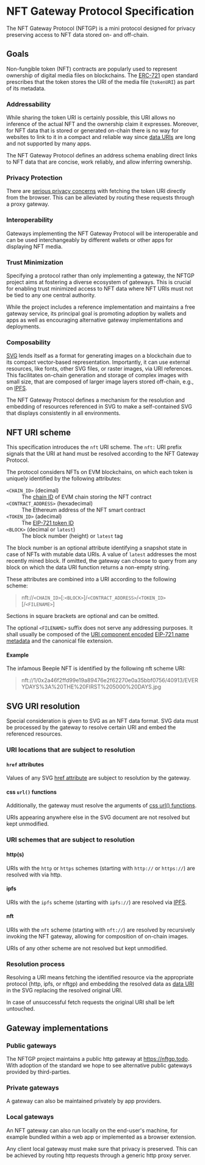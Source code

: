 # NFT Gateway Protocol Specification

The NFT Gateway Protocol (NFTGP) is a mini protocol designed for privacy preserving access to NFT data stored on- and off-chain.

## Goals

Non-fungible token (NFT) contracts are popularly used to represent ownership of digital media files on blockchains.
The [ERC-721](https://eips.ethereum.org/EIPS/eip-721) open standard prescribes that the token stores the URI of the media file (`tokenURI`) as part of its metadata.

### Addressability

While sharing the token URI is certainly possible, this URI allows no inference of the actual NFT and the ownership claim it expresses.
Moreover, for NFT data that is stored or generated on-chain there is no way for websites to link to it in a compact and reliable way since [data URIs](https://en.wikipedia.org/wiki/Data_URI_scheme) are long and not supported by many apps.

The NFT Gateway Protocol defines an address schema enabling direct links to NFT data that are concise, work reliably, and allow inferring ownership.

### Privacy Protection

There are [serious privacy concerns](https://medium.com/@alxlpsc/critical-privacy-vulnerability-getting-exposed-by-metamask-693c63c2ce94) with fetching the token URI directly from the browser.
This can be alleviated by routing these requests through a proxy gateway.

### Interoperability

Gateways implementing the NFT Gateway Protocol will be interoperable and can be used interchangeably by different wallets or other apps for displaying NFT media.

### Trust Minimization

Specifying a protocol rather than only implementing a gateway, the NFTGP project aims at fostering a diverse ecosystem of gateways.
This is crucial for enabling trust minimized access to NFT data where NFT URIs must not be tied to any one central authority.

While the project includes a reference implementation and maintains a free gateway service, its principal goal is promoting adoption by wallets and apps as well as encouraging alternative gateway implementations and deployments.

### Composability

[SVG](https://www.w3.org/TR/SVG/) lends itself as a format for generating images on a blockchain due to its compact vector-based representation.
Importantly, it can use external resources, like fonts, other SVG files, or raster images, via URI references.
This facilitates on-chain generation and storage of complex images with small size, that are composed of larger image layers stored off-chain, e.g., on [IPFS](https://ipfs.io).

The NFT Gateway Protocol defines a mechanism for the resolution and embedding of resources referenced in SVG to make a self-contained SVG that displays consistently in all environments.


## NFT URI scheme

This specification introduces the `nft` URI scheme.
The `nft:` URI prefix signals that the URI at hand must be resolved according to the NFT Gateway Protocol.

The protocol considers NFTs on EVM blockchains, on which each token is uniquely identified by the following attributes:

<dl>
  <dt><code>&lt;CHAIN_ID&gt;</code> (decimal)</dt>
  <dd>The <a href="https://github.com/ethereum/EIPs/blob/master/EIPS/eip-155.md">chain ID</a> of EVM chain storing the NFT contract</dd>
  <dt><code>&lt;CONTRACT_ADDRESS&gt;</code> (hexadecimal)</dt>
  <dd>The Ethereum address of the NFT smart contract</dd>
  <dt><code>&lt;TOKEN_ID&gt;</code> (adecimal)</dt>
  <dd>The <a href="https://eips.ethereum.org/EIPS/eip-721">EIP-721 token ID</a></dd>
  <dt><code>&lt;BLOCK&gt;</code> (decimal or <code>latest</code>)</dt>
  <dd>The block number (height) or <code>latest</code> tag</dd>
</dl>

The block number is an optional attribute identifying a snapshot state in case of NFTs with mutable data URIs.
A value of `latest` addresses the most recently mined block.
If omitted, the gateway can choose to query from any block on which the data URI function returns a non-empty string. 

These attributes are combined into a URI according to the following scheme:

> nft://`<CHAIN_ID>`\[:`<BLOCK>`\]/`<CONTRACT_ADDRESS>`/`<TOKEN_ID>`\[/`<FILENAME>`\]

Sections in square brackets are optional and can be omitted.

The optional `<FILENAME>` suffix does not serve any addressing purposes.
It shall usually be composed of the [URI component encoded](https://developer.mozilla.org/en-US/docs/Web/JavaScript/Reference/Global_Objects/encodeURIComponent) [EIP-721 name metadata](https://eips.ethereum.org/EIPS/eip-721) and the canonical file extension.

#### Example

The infamous Beeple NFT is identified by the following nft scheme URI:

> nft://1/0x2a46f2ffd99e19a89476e2f62270e0a35bbf0756/40913/EVERYDAYS%3A%20THE%20FIRST%205000%20DAYS.jpg

## SVG URI resolution

Special consideration is given to SVG as an NFT data format.
SVG data must be processed by the gateway to resolve certain URI and embed the referenced resources.

### URI locations that are subject to resolution

#### `href` attributes
Values of any SVG [href attribute](https://developer.mozilla.org/en-US/docs/Web/SVG/Attribute/href) are subject to resolution by the gateway.

#### css `url()` functions
Additionally, the gateway must resolve the arguments of [css url() functions](https://developer.mozilla.org/en-US/docs/Web/CSS/url).

URIs appearing anywhere else in the SVG document are not resolved but kept unmodified.

### URI schemes that are subject to resolution

#### http(s)

URIs with the `http` or `https` schemes (starting with `http://` or `https://`) are resolved with via http.

#### ipfs

URIs with the `ipfs` scheme (starting with `ipfs://`) are resolved via [IPFS](https://ipfs.io).

#### nft

URIs with the `nft` scheme (starting with `nft://`) are resolved by recursively invoking the NFT gateway, allowing for composition of on-chain images.

URIs of any other scheme are not resolved but kept unmodified.

### Resolution process

Resolving a URI means fetching the identified resource via the appropriate protocol (http, ipfs, or nftgp) and embedding the resolved data as [data URI](https://en.wikipedia.org/wiki/Data_URI_scheme) in the SVG replacing the resolved original URI.

In case of unsuccessful fetch requests the original URI shall be left untouched.

## Gateway implementations

### Public gateways

The NFTGP project maintains a public http gateway at https://nftgp.todo.
With adoption of the standard we hope to see alternative public gateways provided by third-parties.

### Private gateways

A gateway can also be maintained privately by app providers.

### Local gateways

An NFT gateway can also run locally on the end-user's machine, for example bundled within a web app or implemented as a browser extension.

Any client local gateway must make sure that privacy is preserved.
This can be achieved by routing http requests through a generic http proxy server.

